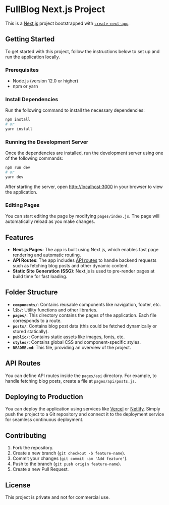 
# FullBlog Next.js Project

This is a [Next.js](https://nextjs.org/) project bootstrapped with [`create-next-app`](https://github.com/vercel/next.js/tree/canary/packages/create-next-app).

## Getting Started

To get started with this project, follow the instructions below to set up and run the application locally.

### Prerequisites

- Node.js (version 12.0 or higher)
- npm or yarn

### Install Dependencies

Run the following command to install the necessary dependencies:

```bash
npm install
# or
yarn install
```

### Running the Development Server

Once the dependencies are installed, run the development server using one of the following commands:

```bash
npm run dev
# or
yarn dev
```

After starting the server, open [http://localhost:3000](http://localhost:3000) in your browser to view the application.

### Editing Pages

You can start editing the page by modifying `pages/index.js`. The page will automatically reload as you make changes.

## Features

- **Next.js Pages**: The app is built using Next.js, which enables fast page rendering and automatic routing.
- **API Routes**: The app includes [API routes](https://nextjs.org/docs/api-routes) to handle backend requests such as fetching blog posts and other dynamic content.
- **Static Site Generation (SSG)**: Next.js is used to pre-render pages at build time for fast loading.

## Folder Structure

- **`components/`**: Contains reusable components like navigation, footer, etc.
- **`lib/`**: Utility functions and other libraries.
- **`pages/`**: This directory contains the pages of the application. Each file corresponds to a route.
- **`posts/`**: Contains blog post data (this could be fetched dynamically or stored statically).
- **`public/`**: Contains static assets like images, fonts, etc.
- **`styles/`**: Contains global CSS and component-specific styles.
- **`README.md`**: This file, providing an overview of the project.

## API Routes

You can define API routes inside the `pages/api` directory. For example, to handle fetching blog posts, create a file at `pages/api/posts.js`.

## Deploying to Production

You can deploy the application using services like [Vercel](https://vercel.com/) or [Netlify](https://www.netlify.com/). Simply push the project to a Git repository and connect it to the deployment service for seamless continuous deployment.

## Contributing

1. Fork the repository.
2. Create a new branch (`git checkout -b feature-name`).
3. Commit your changes (`git commit -am 'Add feature'`).
4. Push to the branch (`git push origin feature-name`).
5. Create a new Pull Request.

## License

This project is private and not for commercial use.
